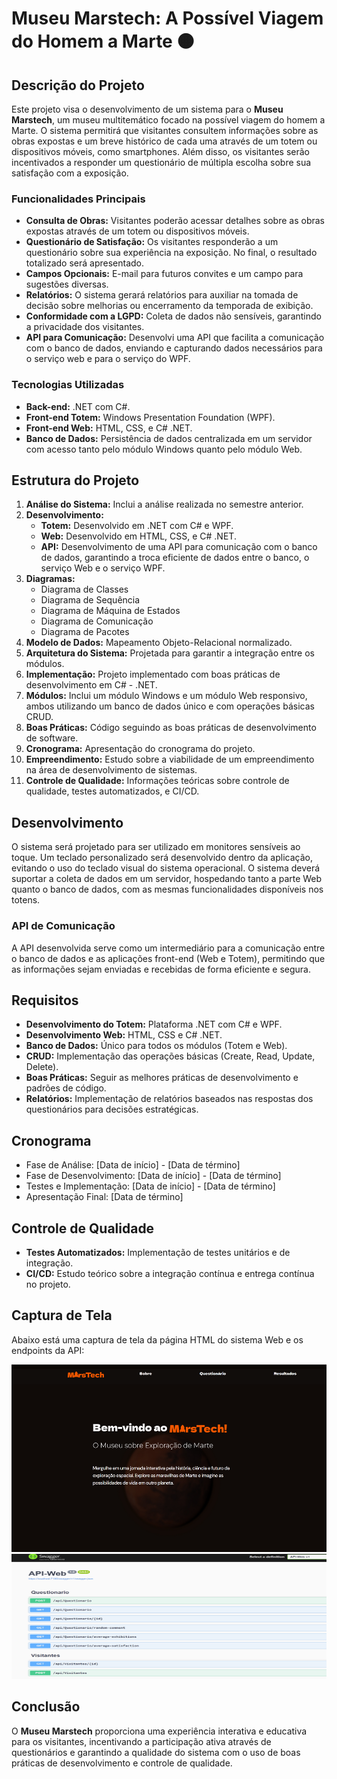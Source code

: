 # Museu Marstech: A Possível Viagem do Homem a Marte 🟠

## Descrição do Projeto

Este projeto visa o desenvolvimento de um sistema para o **Museu Marstech**, um museu multitemático focado na possível viagem do homem a Marte. O sistema permitirá que visitantes consultem informações sobre as obras expostas e um breve histórico de cada uma através de um totem ou dispositivos móveis, como smartphones. Além disso, os visitantes serão incentivados a responder um questionário de múltipla escolha sobre sua satisfação com a exposição.

### Funcionalidades Principais
- **Consulta de Obras:** Visitantes poderão acessar detalhes sobre as obras expostas através de um totem ou dispositivos móveis.
- **Questionário de Satisfação:** Os visitantes responderão a um questionário sobre sua experiência na exposição. No final, o resultado totalizado será apresentado.
- **Campos Opcionais:** E-mail para futuros convites e um campo para sugestões diversas.
- **Relatórios:** O sistema gerará relatórios para auxiliar na tomada de decisão sobre melhorias ou encerramento da temporada de exibição.
- **Conformidade com a LGPD:** Coleta de dados não sensíveis, garantindo a privacidade dos visitantes.
- **API para Comunicação:** Desenvolvi uma API que facilita a comunicação com o banco de dados, enviando e capturando dados necessários para o serviço web e para o serviço do WPF.

### Tecnologias Utilizadas
- **Back-end:** .NET com C#.
- **Front-end Totem:** Windows Presentation Foundation (WPF).
- **Front-end Web:** HTML, CSS, e C# .NET.
- **Banco de Dados:** Persistência de dados centralizada em um servidor com acesso tanto pelo módulo Windows quanto pelo módulo Web.

## Estrutura do Projeto

1. **Análise do Sistema:** Inclui a análise realizada no semestre anterior.
2. **Desenvolvimento:**
   - **Totem:** Desenvolvido em .NET com C# e WPF.
   - **Web:** Desenvolvido em HTML, CSS, e C# .NET.
   - **API:** Desenvolvimento de uma API para comunicação com o banco de dados, garantindo a troca eficiente de dados entre o banco, o serviço Web e o serviço WPF.
3. **Diagramas:**
   - Diagrama de Classes
   - Diagrama de Sequência
   - Diagrama de Máquina de Estados
   - Diagrama de Comunicação
   - Diagrama de Pacotes
4. **Modelo de Dados:** Mapeamento Objeto-Relacional normalizado.
5. **Arquitetura do Sistema:** Projetada para garantir a integração entre os módulos.
6. **Implementação:** Projeto implementado com boas práticas de desenvolvimento em C# - .NET.
7. **Módulos:** Inclui um módulo Windows e um módulo Web responsivo, ambos utilizando um banco de dados único e com operações básicas CRUD.
8. **Boas Práticas:** Código seguindo as boas práticas de desenvolvimento de software.
9. **Cronograma:** Apresentação do cronograma do projeto.
10. **Empreendimento:** Estudo sobre a viabilidade de um empreendimento na área de desenvolvimento de sistemas.
11. **Controle de Qualidade:** Informações teóricas sobre controle de qualidade, testes automatizados, e CI/CD.

## Desenvolvimento

O sistema será projetado para ser utilizado em monitores sensíveis ao toque. Um teclado personalizado será desenvolvido dentro da aplicação, evitando o uso do teclado visual do sistema operacional. O sistema deverá suportar a coleta de dados em um servidor, hospedando tanto a parte Web quanto o banco de dados, com as mesmas funcionalidades disponíveis nos totens.

### API de Comunicação
A API desenvolvida serve como um intermediário para a comunicação entre o banco de dados e as aplicações front-end (Web e Totem), permitindo que as informações sejam enviadas e recebidas de forma eficiente e segura.

## Requisitos
- **Desenvolvimento do Totem:** Plataforma .NET com C# e WPF.
- **Desenvolvimento Web:** HTML, CSS e C# .NET.
- **Banco de Dados:** Único para todos os módulos (Totem e Web).
- **CRUD:** Implementação das operações básicas (Create, Read, Update, Delete).
- **Boas Práticas:** Seguir as melhores práticas de desenvolvimento e padrões de código.
- **Relatórios:** Implementação de relatórios baseados nas respostas dos questionários para decisões estratégicas.

## Cronograma
- Fase de Análise: [Data de início] - [Data de término]
- Fase de Desenvolvimento: [Data de início] - [Data de término]
- Testes e Implementação: [Data de início] - [Data de término]
- Apresentação Final: [Data de término]

## Controle de Qualidade
- **Testes Automatizados:** Implementação de testes unitários e de integração.
- **CI/CD:** Estudo teórico sobre a integração contínua e entrega contínua no projeto.

## Captura de Tela

Abaixo está uma captura de tela da página HTML do sistema Web e os endpoints da API:

<img height="300" width="700"  src="Imagens/captura-web.png">
<img height="200" width="700" src="Imagens/captura-api.png">


## Conclusão

O **Museu Marstech** proporciona uma experiência interativa e educativa para os visitantes, incentivando a participação ativa através de questionários e garantindo a qualidade do sistema com o uso de boas práticas de desenvolvimento e controle de qualidade.
